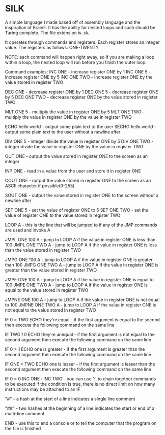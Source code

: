 # SILK
A simple language I made based off of assembly language and the inspiration of BrainF. 
It has the ability for nested loops and such should be Turing complete.
The file extension is .sk.

It operates through commands and registers. 
Each register stores an integer value.
The registers as follows: ONE-TWENTY

NOTE: each command will happen right away, so if you are making a loop within
a loop, the nested loop will run before you finish the outer loop. 


Command examples:
INC ONE - increase register ONE by 1
INC ONE 5 - increase register ONE by 5
INC ONE TWO - increase register ONE by the value stored in register TWO

DEC ONE - decrease register ONE by 1
DEC ONE 5 - decrease register ONE by 5
DEC ONE TWO - decrease register ONE by the value stored in register TWO

MLT ONE 5 - multiply the value in register ONE by 5
MLT ONE TWO - multiply the value in register ONE by the value in register TWO

ECHO hello world - output some plain text to the user
SECHO hello world - output some plain text to the user without a newline after

DIV ONE 5 - integer divide the value in register ONE by 5
DIV ONE TWO - integer divide the value in register ONE by the value in register TWO

OUT ONE - output the value stored in register ONE to the screen as an integer

INP ONE - read in a value from the user and store it in register ONE

COUT ONE - output the value stored in register ONE to the screen as an ASCII character if possible(0-255)

SOUT ONE - output the value stored in register ONE to the screen without a newline after

SET ONE 5 - set the value of register ONE to 5
SET ONE TWO - set the value of register ONE to the value stored in register TWO

LOOP A - this is the line that will be jumped to if any of the JMP commands are used and invoke A

JMPL ONE 100 A - jump to LOOP A if the value in register ONE is less than 100
JMPL ONE TWO A - jump to LOOP A if the value in register ONE is less than the value stored in register TWO

JMPG ONE 100 A - jump to LOOP A if the value in register ONE is greater than 100
JMPG ONE TWO A - jump to LOOP A if the value in register ONE is greater than the value stored in register TWO

JMPE ONE 100 A - jump to LOOP A if the value in register ONE is equal to 100
JMPE ONE TWO A - jump to LOOP A if the value in register ONE is equal to the value stored in register TWO

JMPNE ONE 100 A - jump to LOOP A if the value in register ONE is not equal to 100
JMPNE ONE TWO A - jump to LOOP A if the value in register ONE is not equal to the value stored in register TWO

IF 0 = TWO ECHO they're equal - if the first argument is equal to the second then execute the following command on the same line

IF TWO ! 0 ECHO they're unequal - if the first argument is not equal to the second argument then execute the following command on the same line

IF 0 > 1 ECHO one is greater - if the first argument is greater than the second argument then execute the following command on the same line

IF ONE < TWO ECHO one is lesser - if the first argument is lesser than the second argument then execute the following command on the same line

IF 0 = 0 INC ONE : INC TWO - you can use ':' to chain together commands to be executed if the condition is true, there is no direct limit on how many instructions may be attached to an IF

"#" - a hash at the start of a line indicates a single line comment

"##" - two hashes at the beginning of a line indicates the start or end of a multi-line comment

END - use this to end a console or to tell the computer that the program on the file is finished